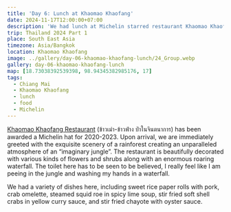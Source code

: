 ```yaml
---
title: 'Day 6: Lunch at Khaomao Khaofang'
date: 2024-11-17T12:00:00+07:00
description: 'We had lunch at Michelin starred restaurant Khaomao Khaofang which recreates a setting of an imaginary rainforest.'
trip: Thailand 2024 Part 1
place: South East Asia
timezone: Asia/Bangkok
location: Khaomao Khaofang
image: ../gallery/day-06-khaomao-khaofang-lunch/24_Group.webp
gallery: day-06-khaomao-khaofang-lunch
map: [18.73038392539398, 98.94345382985176, 17]
tags:
  - Chiang Mai
  - Khaomao Khaofang
  - lunch
  - food
  - Michelin
---
```


[Khaomao Khaofang Restaurant](http://www.khaomaokhaofang.com/?lang=en) (ข้าวเม่า-ข้าวฟ่าง ป่าในจินตนาการ) has been awarded a Michelin hat for 2020-2023. Upon arrival, we are immediately greeted with the exquisite scenery of a rainforest creating an unparalleled atmosphere of an “imaginary jungle”. The restaurant is beautifully decorated with various kinds of flowers and shrubs along with an enormous roaring waterfall. The toilet here has to be seen to be believed, I really feel like I am peeing in the jungle and washing my hands in a waterfall.

We had a variety of dishes here, including sweet rice paper rolls with pork, crab omelette, steamed squid roe in spicy lime soup, stir fried soft shell crabs in yellow curry sauce, and stir fried chayote with oyster sauce.
